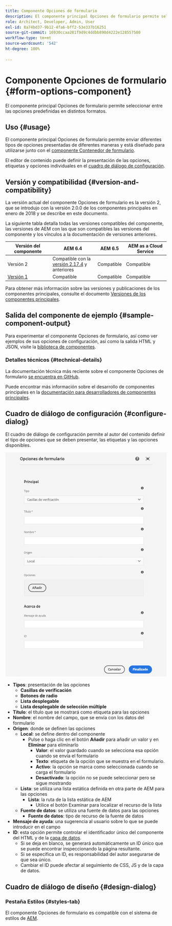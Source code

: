 ```yaml
---
title: Componente Opciones de formulario
description: El componente principal Opciones de formulario permite seleccionar entre las opciones predefinidas en distintos formatos.
role: Architect, Developer, Admin, User
exl-id: 8a74bd37-9b12-4fa6-bff2-53e337b16251
source-git-commit: 16930ccaa281f9d9c4ddbb890d4222e128557580
workflow-type: tm+mt
source-wordcount: '542'
ht-degree: 100%

---
```


# Componente Opciones de formulario {#form-options-component}

El componente principal Opciones de formulario permite seleccionar entre las opciones predefinidas en distintos formatos.

## Uso {#usage}

El componente principal Opciones de formulario permite enviar diferentes tipos de opciones presentadas de diferentes maneras y está diseñado para utilizarse junto con el [componente Contenedor de formulario](form-container.md).

El editor de contenido puede definir la presentación de las opciones, etiquetas y opciones individuales en el [cuadro de diálogo de configuración](#configure-dialog).

## Versión y compatibilidad {#version-and-compatibility}

La versión actual del componente Opciones de formulario es la versión 2, que se introdujo con la versión 2.0.0 de los componentes principales en enero de 2018 y se describe en este documento.

La siguiente tabla detalla todas las versiones compatibles del componente, las versiones de AEM con las que son compatibles las versiones del componente y los vínculos a la documentación de versiones anteriores.

| Versión del componente | AEM 6.4 | AEM 6.5 | AEM as a Cloud Service |
|--- |--- |--- |---|
| Versión 2 | Compatible con la <br>[versión 2.17.4](/help/versions.md) y anteriores | Compatible | Compatible |
| [Versión 1](/help/components/v1/form-options-v1.md) | Compatible | Compatible | Compatible |

Para obtener más información sobre las versiones y publicaciones de los componentes principales, consulte el documento [Versiones de los componentes principales](/help/versions.md).

## Salida del componente de ejemplo {#sample-component-output}

Para experimentar el componente Opciones de formulario, así como ver ejemplos de sus opciones de configuración, así como la salida HTML y JSON, visite la [biblioteca de componentes](https://adobe.com/go/aem_cmp_library_form_options_es).

### Detalles técnicos {#technical-details}

La documentación técnica más reciente sobre el componente Opciones de formulario [se encuentra en GitHub](https://adobe.com/go/aem_cmp_tech_form_options_v2_es).

Puede encontrar más información sobre el desarrollo de componentes principales en la [documentación para desarrolladores de componentes principales](/help/developing/overview.md).

## Cuadro de diálogo de configuración {#configure-dialog}

El cuadro de diálogo de configuración permite al autor del contenido definir el tipo de opciones que se deben presentar, las etiquetas y las opciones disponibles.

![Cuadro de diálogo de edición del componente Opciones de formulario](/help/assets/form-options-edit.png)

* **Tipos**: presentación de las opciones
   * **Casillas de verificación**
   * **Botones de radio**
   * **Lista desplegable**
   * **Lista desplegable de selección múltiple**
* **Título**: el título que se mostrará como etiqueta para las opciones
* **Nombre**: el nombre del campo, que se envía con los datos del formulario
* **Origen**: donde se definen las opciones
   * **Local**: se define dentro del componente
      * Pulse o haga clic en el botón **Añadir** para añadir un valor y en **Eliminar** para eliminarlo
         * **Valor**: el valor guardado cuando se selecciona esa opción cuando se envía el formulario
         * **Texto**: etiqueta de la opción que se muestra en el formulario.
         * **Activo**: la opción se marca como seleccionada cuando se carga el formulario
         * **Desactivado**: la opción no se puede seleccionar pero se sigue mostrando
   * **Lista**: se utiliza una lista estática definida en otra parte de AEM para las opciones
      * **Lista**: la ruta de la lista estática de AEM
         * Utilice el botón Examinar para localizar el recurso de la lista
   * **Fuente de datos**: se utiliza una fuente de datos para las opciones
      * **Fuente de datos**: tipo de recurso de la fuente de datos
* **Mensaje de ayuda**: una sugerencia al usuario sobre lo que se puede introducir en el campo
* **ID**: esta opción permite controlar el identificador único del componente del HTML y de la [capa de datos](/help/developing/data-layer/overview.md).
   * Si se deja en blanco, se generará automáticamente un ID único que se puede encontrar inspeccionando la página resultante.
   * Si se especifica un ID, es responsabilidad del autor asegurarse de que sea único.
   * Cambiar el ID puede afectar al seguimiento de CSS, JS y de la capa de datos.

## Cuadro de diálogo de diseño {#design-dialog}

### Pestaña Estilos {#styles-tab}

El componente Opciones de formulario es compatible con el sistema de estilos de [AEM](/help/get-started/authoring.md#component-styling).
